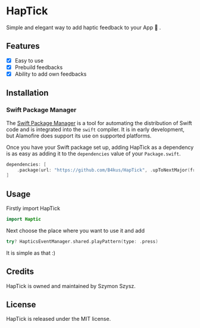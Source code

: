 # HapTick

Simple and elegant way to add haptic feedback to your App 📲 .

## Features

- [x] Easy to use 
- [x] Prebuild feedbacks
- [x] Ability to add own feedbacks

## Installation

### Swift Package Manager

The [Swift Package Manager](https://swift.org/package-manager/) is a tool for automating the distribution of Swift code and is integrated into the `swift` compiler. It is in early development, but Alamofire does support its use on supported platforms.

Once you have your Swift package set up, adding HapTick as a dependency is as easy as adding it to the `dependencies` value of your `Package.swift`.

```swift
dependencies: [
    .package(url: "https://github.com/B4kus/HapTick", .upToNextMajor(from: "1.1.0"))
]
```
## Usage

Firstly import HapTick

```swift
import Haptic
```

Next choose the place where you want to use it and add

```swift
try? HapticsEventManager.shared.playPattern(type: .press)
```

It is simple as that :)

## Credits

HapTick is owned and maintained by Szymon Szysz.

## License

HapTick is released under the MIT license.
